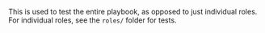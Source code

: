 This is used to test the entire playbook, as opposed to just individual roles.
For individual roles, see the `roles/` folder for tests.